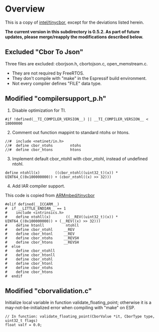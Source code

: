 # Overview

This is a copy of [intel/tinycbor](https://github.com/intel/tinycbor), except for the deviations listed herein.

**The current version in this subdirectory is 0.5.2. As part of future updates, please merge/reapply the modifications described below.**

## Excluded "Cbor To Json"

Three files are excluded: cborjson.h, cbortojson.c, open_memstream.c.

- They are not required by FreeRTOS.
- They don't compile with "make" in the Espressif build environment.
- Not every compiler defines "FILE" data type.

## Modified "compilersupport_p.h"

1. Disable optimization for TI.

```
#if !defined(__TI_COMPILER_VERSION__) || __TI_COMPILER_VERSION__ < 18000000
```

2. Comment out function mappint to standard ntohs or htons.

```
//#  include <netinet/in.h>
//#  define cbor_ntohs        ntohs
//#  define cbor_htons        htons
```

3. Implement default cbor_ntohll with cbor_ntohl, instead of undefined ntohl.

```
define ntohll(x)       ((cbor_ntohl((uint32_t)(x)) * UINT64_C(0x100000000)) + (cbor_ntohl((x) >> 32)))
```

4. Add IAR compiler support.

This code is copied from [ARMmbed/tinycbor](https://github.com/ARMmbed/tinycbor/blob/master/src/compilersupport_p.h)

```
#elif defined(__ICCARM__)
#  if __LITTLE_ENDIAN__ == 1
#    include <intrinsics.h>
#    define ntohll(x)       ((__REV((uint32_t)(x)) * UINT64_C(0x100000000)) + (__REV((x) >> 32)))
#    define htonll          ntohll
#    define cbor_ntohl     __REV
#    define cbor_htonl     __REV
#    define cbor_ntohs     __REVSH
#    define cbor_htons     __REVSH
#  else
#    define cbor_ntohll
#    define cbor_htonll
#    define cbor_ntohl
#    define cbor_htonl
#    define cbor_ntohs
#    define cbor_htons
#  endif
```

## Modified "cborvalidation.c"

Initialize local variable in function validate_floating_point; otherwise it is a may-not-be-initialized error when compiling with "make" on ESP.
```
// In function: validate_floating_point(CborValue *it, CborType type, uint32_t flags)
float valf = 0.0;
```

